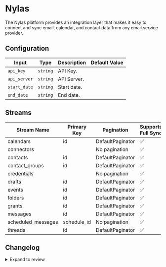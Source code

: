 # Nylas
The Nylas platform provides an integration layer that makes it easy to connect and sync email, calendar, and contact data from any email service provider.

## Configuration

| Input | Type | Description | Default Value |
|-------|------|-------------|---------------|
| `api_key` | `string` | API Key.  |  |
| `api_server` | `string` | API Server.  |  |
| `start_date` | `string` | Start date.  |  |
| `end_date` | `string` | End date.  |  |

## Streams
| Stream Name | Primary Key | Pagination | Supports Full Sync | Supports Incremental |
|-------------|-------------|------------|---------------------|----------------------|
| calendars | id | DefaultPaginator | ✅ |  ❌  |
| connectors |  | No pagination | ✅ |  ❌  |
| contacts | id | DefaultPaginator | ✅ |  ❌  |
| contact_groups | id | DefaultPaginator | ✅ |  ❌  |
| credentials |  | No pagination | ✅ |  ❌  |
| drafts | id | DefaultPaginator | ✅ |  ✅  |
| events | id | DefaultPaginator | ✅ |  ✅  |
| folders | id | DefaultPaginator | ✅ |  ❌  |
| grants | id | DefaultPaginator | ✅ |  ❌  |
| messages | id | DefaultPaginator | ✅ |  ✅  |
| scheduled_messages | schedule_id | No pagination | ✅ |  ❌  |
| threads | id | DefaultPaginator | ✅ |  ✅  |

## Changelog

<details>
  <summary>Expand to review</summary>

| Version | Date | Pull Request | Subject |
|---------|------|--------------|---------|
| 0.0.42 | 2025-10-29 | [68703](https://github.com/airbytehq/airbyte/pull/68703) | Update dependencies |
| 0.0.41 | 2025-10-21 | [68349](https://github.com/airbytehq/airbyte/pull/68349) | Update dependencies |
| 0.0.40 | 2025-10-14 | [67757](https://github.com/airbytehq/airbyte/pull/67757) | Update dependencies |
| 0.0.39 | 2025-10-07 | [67415](https://github.com/airbytehq/airbyte/pull/67415) | Update dependencies |
| 0.0.38 | 2025-09-30 | [66930](https://github.com/airbytehq/airbyte/pull/66930) | Update dependencies |
| 0.0.37 | 2025-09-23 | [66612](https://github.com/airbytehq/airbyte/pull/66612) | Update dependencies |
| 0.0.36 | 2025-09-09 | [65825](https://github.com/airbytehq/airbyte/pull/65825) | Update dependencies |
| 0.0.35 | 2025-08-23 | [65180](https://github.com/airbytehq/airbyte/pull/65180) | Update dependencies |
| 0.0.34 | 2025-08-09 | [64734](https://github.com/airbytehq/airbyte/pull/64734) | Update dependencies |
| 0.0.33 | 2025-08-02 | [64190](https://github.com/airbytehq/airbyte/pull/64190) | Update dependencies |
| 0.0.32 | 2025-07-26 | [63901](https://github.com/airbytehq/airbyte/pull/63901) | Update dependencies |
| 0.0.31 | 2025-07-19 | [63427](https://github.com/airbytehq/airbyte/pull/63427) | Update dependencies |
| 0.0.30 | 2025-07-12 | [63198](https://github.com/airbytehq/airbyte/pull/63198) | Update dependencies |
| 0.0.29 | 2025-07-05 | [62637](https://github.com/airbytehq/airbyte/pull/62637) | Update dependencies |
| 0.0.28 | 2025-06-28 | [62373](https://github.com/airbytehq/airbyte/pull/62373) | Update dependencies |
| 0.0.27 | 2025-06-21 | [61904](https://github.com/airbytehq/airbyte/pull/61904) | Update dependencies |
| 0.0.26 | 2025-06-14 | [60497](https://github.com/airbytehq/airbyte/pull/60497) | Update dependencies |
| 0.0.25 | 2025-05-10 | [60150](https://github.com/airbytehq/airbyte/pull/60150) | Update dependencies |
| 0.0.24 | 2025-05-03 | [59503](https://github.com/airbytehq/airbyte/pull/59503) | Update dependencies |
| 0.0.23 | 2025-04-27 | [59080](https://github.com/airbytehq/airbyte/pull/59080) | Update dependencies |
| 0.0.22 | 2025-04-19 | [58503](https://github.com/airbytehq/airbyte/pull/58503) | Update dependencies |
| 0.0.21 | 2025-04-12 | [57900](https://github.com/airbytehq/airbyte/pull/57900) | Update dependencies |
| 0.0.20 | 2025-04-05 | [57310](https://github.com/airbytehq/airbyte/pull/57310) | Update dependencies |
| 0.0.19 | 2025-03-29 | [56779](https://github.com/airbytehq/airbyte/pull/56779) | Update dependencies |
| 0.0.18 | 2025-03-22 | [56182](https://github.com/airbytehq/airbyte/pull/56182) | Update dependencies |
| 0.0.17 | 2025-03-08 | [55562](https://github.com/airbytehq/airbyte/pull/55562) | Update dependencies |
| 0.0.16 | 2025-03-01 | [55002](https://github.com/airbytehq/airbyte/pull/55002) | Update dependencies |
| 0.0.15 | 2025-02-23 | [54622](https://github.com/airbytehq/airbyte/pull/54622) | Update dependencies |
| 0.0.14 | 2025-02-15 | [54012](https://github.com/airbytehq/airbyte/pull/54012) | Update dependencies |
| 0.0.13 | 2025-02-08 | [53499](https://github.com/airbytehq/airbyte/pull/53499) | Update dependencies |
| 0.0.12 | 2025-02-01 | [52775](https://github.com/airbytehq/airbyte/pull/52775) | Update dependencies |
| 0.0.11 | 2025-01-25 | [52265](https://github.com/airbytehq/airbyte/pull/52265) | Update dependencies |
| 0.0.10 | 2025-01-18 | [51845](https://github.com/airbytehq/airbyte/pull/51845) | Update dependencies |
| 0.0.9 | 2025-01-11 | [51167](https://github.com/airbytehq/airbyte/pull/51167) | Update dependencies |
| 0.0.8 | 2024-12-28 | [50641](https://github.com/airbytehq/airbyte/pull/50641) | Update dependencies |
| 0.0.7 | 2024-12-21 | [50112](https://github.com/airbytehq/airbyte/pull/50112) | Update dependencies |
| 0.0.6 | 2024-12-14 | [49615](https://github.com/airbytehq/airbyte/pull/49615) | Update dependencies |
| 0.0.5 | 2024-12-12 | [49220](https://github.com/airbytehq/airbyte/pull/49220) | Update dependencies |
| 0.0.4 | 2024-12-11 | [48319](https://github.com/airbytehq/airbyte/pull/48319) | Starting with this version, the Docker image is now rootless. Please note that this and future versions will not be compatible with Airbyte versions earlier than 0.64 |
| 0.0.3 | 2024-10-29 | [47926](https://github.com/airbytehq/airbyte/pull/47926) | Update dependencies |
| 0.0.2 | 2024-10-28 | [47649](https://github.com/airbytehq/airbyte/pull/47649) | Update dependencies |
| 0.0.1 | 2024-09-03 | | Initial release by [@topefolorunso](https://github.com/topefolorunso) via Connector Builder |

</details>
